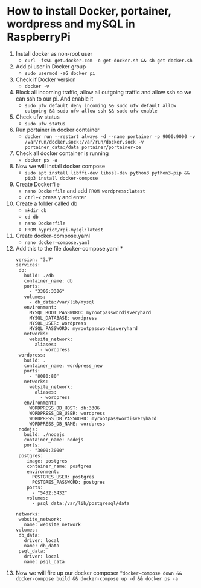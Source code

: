 # How to install Docker, portainer, wordpress and mySQL in RaspberryPi

1. Install docker as non-root user
	* ```curl -fsSL get.docker.com -o get-docker.sh && sh get-docker.sh```
1. Add pi user in Docker group
	* ```sudo usermod -aG docker pi```
1. Check if Docker version 
	* ```docker -v```
1. Block all incoming traffic, allow all outgoing traffic and allow ssh so we can ssh to our pi. And enable it
	* ```sudo ufw default deny incoming && sudo ufw default allow outgoing && sudo ufw allow ssh && sudo ufw enable```
1. Check ufw status
	* ```sudo ufw status```
1. Run portainer in docker container 
	* ```docker run --restart always -d --name portainer -p 9000:9000 -v /var/run/docker.sock:/var/run/docker.sock -v portainer_data:/data portainer/portainer-ce```
1. Check all docker container is running
	* ```docker ps -a```	
1. Now we will install docker compose 
	* ```sudo apt install libffi-dev libssl-dev python3 python3-pip && pip3 install docker-compose```		
1. Create Dockerfile
	* ```nano Dockerfile```  and add ```FROM wordpress:latest```
	* ```ctrl+x``` press y and enter
1. Create a folder called db
	* ```mkdir db```
	* ```cd db```
	* ```nano Dockerfile```
	* ```FROM hypriot/rpi-mysql:latest```
1. Create docker-compose.yaml
	* ```nano docker-compose.yaml```
1. Add this to the file docker-compose.yaml
	* 
	```
	version: "3.7"
	services:
	 db:
	   build: ./db
	   container_name: db
	   ports:
		 - "3306:3306"
	   volumes:
		 - db_data:/var/lib/mysql
	   environment:
		 MYSQL_ROOT_PASSWORD: myrootpasswordisveryhard
		 MYSQL_DATABASE: wordpress
		 MYSQL_USER: wordpress
		 MYSQL_PASSWORD: myrootpasswordisveryhard
	   networks:
		 website_network:
		   aliases:
		     - wordpress         
	 wordpress:
	   build: .
	   container_name: wordpress_new
	   ports:
		 - "8080:80"
	   networks:
		 website_network:
		   aliases:
		     - wordpress
	   environment:
		 WORDPRESS_DB_HOST: db:3306
		 WORDPRESS_DB_USER: wordpress
		 WORDPRESS_DB_PASSWORD: myrootpasswordisveryhard
		 WORDPRESS_DB_NAME: wordpress
	 nodejs:
	   build: ./nodejs
	   container_name: nodejs
	   ports:
		 - "3000:3000" 
	 postgres:
		image: postgres
		container_name: postgres 
		environment:
		  POSTGRES_USER: postgres
		  POSTGRES_PASSWORD: postgres
		ports: 
		  - "5432:5432"
		volumes:
		  - psql_data:/var/lib/postgresql/data

	networks:
	 website_network:
	   name: website_network
	volumes:
	 db_data:
	   driver: local
	   name: db_data
	 psql_data:
	   driver: local
	   name: psql_data	
	```
1. Now we will fire up our docker composer
	*```docker-compose down && docker-compose build && docker-compose up -d && docker ps -a```


